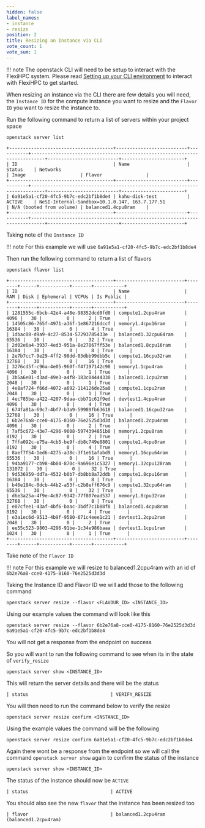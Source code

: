 ```yaml
---
hidden: false
label_names:
- instance
- resize
position: 2
title: Resizing an Instance via CLI
vote_count: 1
vote_sum: 1
---
```


!!! note
    The openstack CLI will need to be setup to interact with the FlexiHPC system. Please read [Setting up your CLI environment](../../set-up-your-cli-environment/index.md) to interact with FlexiHPC to get started.

When resizing an instance via the CLI there are few details you will need, the `Instance ID` for the compute instance you want to resize and the `Flavor ID` you want to resize the instance to.

Run the following command to return a list of servers within your project space

```
openstack server list
```

``` { .sh .no-copy }
+--------------------------------------+--------------------------+-----------+---------------------------------------------------------------------------+--------------------------+-----------------------+
| ID                                   | Name                     | Status    | Networks                                                                  | Image                    | Flavor                |
+--------------------------------------+--------------------------+-----------+---------------------------------------------------------------------------+--------------------------+-----------------------+
| 6a91e5a1-cf20-4fc5-9b7c-edc2bf1b8de4 | kahu-disk-test           | ACTIVE    | NeSI-Internal-Sandbox=10.1.0.147, 163.7.177.51                            | N/A (booted from volume) | balanced1.4cpu8ram    |
+--------------------------------------+--------------------------+-----------+---------------------------------------------------------------------------+--------------------------+-----------------------+
```

Taking note of the `Instance ID`

!!! note
    For this example we will use `6a91e5a1-cf20-4fc5-9b7c-edc2bf1b8de4`

Then run the following command to return a list of flavors

```
openstack flavor list
```

``` { .sh .no-copy }
+--------------------------------------+-------------------------+--------+------+-----------+-------+-----------+
| ID                                   | Name                    |    RAM | Disk | Ephemeral | VCPUs | Is Public |
+--------------------------------------+-------------------------+--------+------+-----------+-------+-----------+
| 1281555c-6bcb-42e4-a48e-98352dcd0fd0 | compute1.2cpu4ram       |   4096 |   30 |         0 |     2 | True      |
| 14505c86-765f-4971-a36f-1e867216dccf | memory1.4cpu16ram       |  16384 |   30 |         0 |     4 | True      |
| 1dbac08-d9a9-4c27-8534-57293785433e  | balanced1.32cpu64ram    |  65536 |   30 |         0 |    32 | True      |
| 2d02e6a4-3937-4ed3-951a-8e27867ff53e | balanced1.8cpu16ram     |  16384 |   30 |         0 |     8 | True      |
| 2e7b7cc7-9e29-4ff2-98dd-03dbb99dbb5c | compute1.16cpu32ram     |  32768 |   30 |         0 |    16 | True      |
| 3276cd5f-c96a-4e05-960f-f4f197142c98 | memory1.1cpu4ram        |   4096 |   30 |         0 |     1 | True      |
| 3b5a6e01-d3ad-49e3-a4f8-183c04444330 | balanced1.1cpu2ram      |   2048 |   30 |         0 |     1 | True      |
| 4e8af724-f66d-4072-a692-114126de25a0 | compute1.1cpu2ram       |   2048 |   30 |         0 |     1 | True      |
| 4ec785be-a422-4207-9daa-cbb71c61f9ed | devtest1.4cpu4ram       |   4096 |   30 |         0 |     4 | True      |
| 674fa81a-69c7-4bf7-b3a9-59989fb63618 | balanced1.16cpu32ram    |  32768 |   30 |         0 |    16 | True      |
| 6b2e76a8-cce0-4175-8160-76e2525d3d3d | balanced1.2cpu4ram      |   4096 |   30 |         0 |     2 | True      |
| 7af5c672-43e7-4296-9608-5974394851b8 | memory1.2cpu8ram        |   8192 |   30 |         0 |     2 | True      |
| 7ffa092c-e75a-4cb5-be9f-db8c749e8801 | compute1.4cpu8ram       |   8192 |   30 |         0 |     4 | True      |
| 8aef7f54-1ed6-4275-a38c-3f1e61afabd9 | memory1.16cpu64ram      |  65536 |   30 |         0 |    16 | True      |
| 94ba9177-cb98-4b04-870c-9a696e1c5327 | memory1.32cpu128ram     | 131072 |   30 |         0 |    32 | True      |
| 9d536959-dd7a-4532-b0b7-db8bb8a72ddb | compute1.8cpu16ram      |  16384 |   30 |         0 |     8 | True      |
| b46e184c-0dcb-44b2-a53f-c2b8eff676c9 | compute1.32cpu64ram     |  65536 |   30 |         0 |    32 | True      |
| d6e3a25a-4f9e-4c87-9342-77f807ead537 | memory1.8cpu32ram       |  32768 |   30 |         0 |     8 | True      |
| e07cfee1-43af-4bf6-baac-3bdf7c1b88f8 | balanced1.4cpu8ram      |   8192 |   30 |         0 |     4 | True      |
| e3a1ec6d-9513-4b9f-9580-671c4eee1c21 | devtest1.2cpu2ram       |   2048 |   30 |         0 |     2 | True      |
| ee55c523-9803-4296-91be-1c34e986baaa | devtest1.1cpu1ram       |   1024 |   30 |         0 |     1 | True      |
+--------------------------------------+-------------------------+--------+------+-----------+-------+-----------+
```

Take note of the `Flavor ID`

!!! note
    For this example we will resize to balanced1.2cpu4ram with an id of `6b2e76a8-cce0-4175-8160-76e2525d3d3d`

Taking the Instance ID and Flavor ID we will add those to the following command

```
openstack server resize --flavor <FLAVOUR_ID> <INSTANCE_ID>
```

Using our example values the command will look like this

```
openstack server resize --flavor 6b2e76a8-cce0-4175-8160-76e2525d3d3d 6a91e5a1-cf20-4fc5-9b7c-edc2bf1b8de4
```

You will not get a response from the endpoint on success

So you will want to run the following command to see when its in the state of `verify_resize`

```
openstack server show <INSTANCE_ID>
```

This will return the server details and there will be the status

``` { .sh .no-copy }
| status                              | VERIFY_RESIZE
```

You will then need to run the command below to verify the resize

```
openstack server resize confirm <INSTANCE_ID>
```

Using the example values the command will be the following

```
openstack server resize confirm 6a91e5a1-cf20-4fc5-9b7c-edc2bf1b8de4
```

Again there wont be a response from the endpoint so we will call the command `openstack server show` again to confirm the status of the instance

```
openstack server show <INSTANCE_ID>
```

The status of the instance should now be `ACTIVE`

``` { .sh .no-copy }
| status                              | ACTIVE
```

You should also see the new `flavor` that the instance has been resized too

``` { .sh .no-copy }
| flavor                              | balanced1.2cpu4ram (balanced1.2cpu4ram)
```
